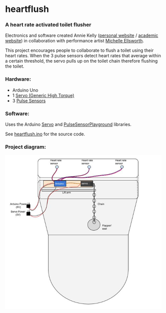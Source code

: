 # heartflush
### A heart rate activated toilet flusher
Electronics and software created Annie Kelly ([personal website](http://rustynymph.com) / [academic website](http://anniekelly.me)) in collaboration with performance artist [Michelle Ellsworth](http://www.michelleellsworth.com/).

This project encourages people to collaborate to flush a toilet using their heart rates. When the 3 pulse sensors detect heart rates that average within a certain threshold, the servo pulls up on the toilet chain therefore flushing the toilet.

### Hardware:  
* Arduino Uno  
* 1 [Servo (Generic High Torque)](https://www.sparkfun.com/products/11965)
* 3 [Pulse Sensors](https://pulsesensor.com/)

### Software:  
Uses the Arduino [Servo](https://www.arduino.cc/en/reference/servo) and [PulseSensorPlayground](https://github.com/WorldFamousElectronics/PulseSensorPlayground) libraries.

See [heartflush.ino](./heartflush.ino) for the source code.

### Project diagram:  
![Diagram](./diagram.jpg)
